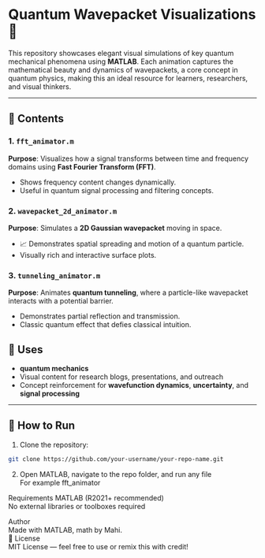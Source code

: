 # Quantum Wavepacket Visualizations 🔭

This repository showcases elegant visual simulations of key quantum mechanical phenomena using **MATLAB**. Each animation captures the mathematical beauty and dynamics of wavepackets, a core concept in quantum physics, making this an ideal resource for learners, researchers, and visual thinkers.

---

## 📁 Contents

### 1. `fft_animator.m`  
**Purpose**: Visualizes how a signal transforms between time and frequency domains using **Fast Fourier Transform (FFT)**.  
-  Shows frequency content changes dynamically.
-  Useful in quantum signal processing and filtering concepts.

### 2. `wavepacket_2d_animator.m`  
**Purpose**: Simulates a **2D Gaussian wavepacket** moving in space.  
- 📈 Demonstrates spatial spreading and motion of a quantum particle.
-  Visually rich and interactive surface plots.

### 3. `tunneling_animator.m`  
**Purpose**: Animates **quantum tunneling**, where a particle-like wavepacket interacts with a potential barrier.  
-  Demonstrates partial reflection and transmission.
-  Classic quantum effect that defies classical intuition.

## 🧠 Uses

- **quantum mechanics** 
- Visual content for research blogs, presentations, and outreach
- Concept reinforcement for **wavefunction dynamics**, **uncertainty**, and **signal processing**

---

## 🚀 How to Run

1. Clone the repository:

```bash
git clone https://github.com/your-username/your-repo-name.git
```
2. Open MATLAB, navigate to the repo folder, and run any file
   <br> For example
fft_animator

Requirements
MATLAB (R2021+ recommended)
<br>
No external libraries or toolboxes required

Author<br>
Made with MATLAB, math by Mahi. <br>
📜 License <br>
MIT License — feel free to use or remix this with credit! <br>
